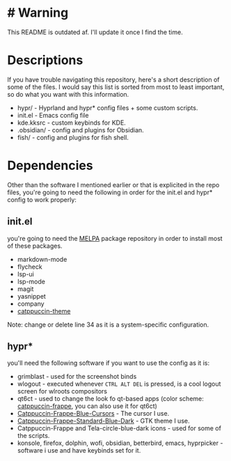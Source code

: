 # # Warning
This README is outdated af. I'll update it once I find the time.

# Descriptions
If you have trouble navigating this repository, here's a short description of some of the files.
I would say this list is sorted from most to least important, so do what you want with this information.

- hypr/ - Hyprland and hypr* config files + some custom scripts.
- init.el - Emacs config file
- kde.kksrc - custom keybinds for KDE.
- .obsidian/ - config and plugins for Obsidian.
- fish/ - config and plugins for fish shell.

# Dependencies
Other than the software I mentioned earlier or that is explicited in the repo files, you're going to need the following in order for the init.el and hypr* config to work properly:

## init.el
you're going to need the [MELPA](https://melpa.org/#/) package repository in order to install most of these packages.

- markdown-mode
- flycheck
- lsp-ui
- lsp-mode
- magit
- yasnippet
- company
- [catppuccin-theme](https://github.com/catppuccin/emacs)

Note: change or delete line 34 as it is a system-specific configuration.

## hypr*
you'll need the following software if you want to use the config as it is:

- grimblast - used for the screenshot binds
- wlogout - executed whenever `CTRL ALT DEL` is pressed, is a cool logout screen for wlroots compositors
- qt6ct - used to change the look fo qt-based apps (color scheme: [catppuccin-frappe](https://github.com/catppuccin/qt5ct), you can also use it for qt6ct)
- [Catppuccin-Frappe-Blue-Cursors](https://github.com/catppuccin/cursors) - The cursor I use.
- [Catppuccin-Frappe-Standard-Blue-Dark](https://github.com/catppuccin/gtk) - GTK theme I use.
- Catppuccin-Frappe and Tela-circle-blue-dark icons - used for some of the scripts.
- konsole, firefox, dolphin, wofi, obsidian, betterbird, emacs, hyprpicker - software i use and have keybinds set for it.

